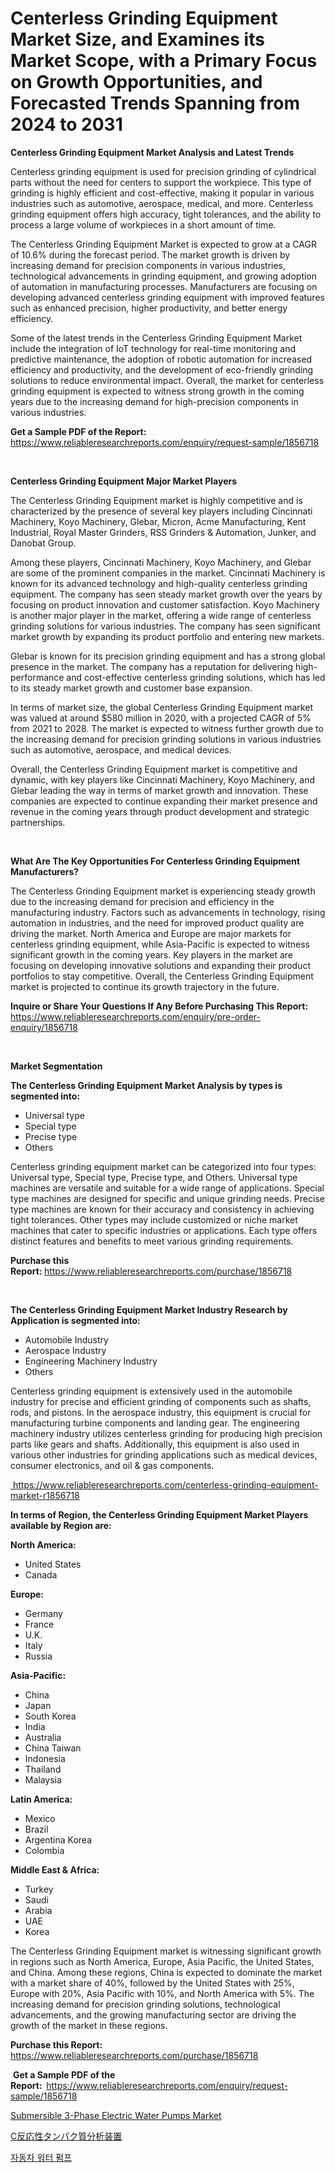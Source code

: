 <p><h1>Centerless Grinding Equipment Market Size, and Examines its Market Scope, with a Primary Focus on Growth Opportunities, and Forecasted Trends Spanning from 2024 to 2031</h1></p><p><strong>Centerless Grinding Equipment Market Analysis and Latest Trends</strong></p>
<p><p>Centerless grinding equipment is used for precision grinding of cylindrical parts without the need for centers to support the workpiece. This type of grinding is highly efficient and cost-effective, making it popular in various industries such as automotive, aerospace, medical, and more. Centerless grinding equipment offers high accuracy, tight tolerances, and the ability to process a large volume of workpieces in a short amount of time.</p><p>The Centerless Grinding Equipment Market is expected to grow at a CAGR of 10.6% during the forecast period. The market growth is driven by increasing demand for precision components in various industries, technological advancements in grinding equipment, and growing adoption of automation in manufacturing processes. Manufacturers are focusing on developing advanced centerless grinding equipment with improved features such as enhanced precision, higher productivity, and better energy efficiency.</p><p>Some of the latest trends in the Centerless Grinding Equipment Market include the integration of IoT technology for real-time monitoring and predictive maintenance, the adoption of robotic automation for increased efficiency and productivity, and the development of eco-friendly grinding solutions to reduce environmental impact. Overall, the market for centerless grinding equipment is expected to witness strong growth in the coming years due to the increasing demand for high-precision components in various industries.</p></p>
<p><strong>Get a Sample PDF of the Report:&nbsp;</strong> <a href="https://www.reliableresearchreports.com/enquiry/request-sample/1856718">https://www.reliableresearchreports.com/enquiry/request-sample/1856718</a></p>
<p>&nbsp;</p>
<p><strong>Centerless Grinding Equipment Major Market Players</strong></p>
<p><p>The Centerless Grinding Equipment market is highly competitive and is characterized by the presence of several key players including Cincinnati Machinery, Koyo Machinery, Glebar, Micron, Acme Manufacturing, Kent Industrial, Royal Master Grinders, RSS Grinders & Automation, Junker, and Danobat Group.</p><p>Among these players, Cincinnati Machinery, Koyo Machinery, and Glebar are some of the prominent companies in the market. Cincinnati Machinery is known for its advanced technology and high-quality centerless grinding equipment. The company has seen steady market growth over the years by focusing on product innovation and customer satisfaction. Koyo Machinery is another major player in the market, offering a wide range of centerless grinding solutions for various industries. The company has seen significant market growth by expanding its product portfolio and entering new markets.</p><p>Glebar is known for its precision grinding equipment and has a strong global presence in the market. The company has a reputation for delivering high-performance and cost-effective centerless grinding solutions, which has led to its steady market growth and customer base expansion.</p><p>In terms of market size, the global Centerless Grinding Equipment market was valued at around $580 million in 2020, with a projected CAGR of 5% from 2021 to 2028. The market is expected to witness further growth due to the increasing demand for precision grinding solutions in various industries such as automotive, aerospace, and medical devices.</p><p>Overall, the Centerless Grinding Equipment market is competitive and dynamic, with key players like Cincinnati Machinery, Koyo Machinery, and Glebar leading the way in terms of market growth and innovation. These companies are expected to continue expanding their market presence and revenue in the coming years through product development and strategic partnerships.</p></p>
<p>&nbsp;</p>
<p><strong>What Are The Key Opportunities For Centerless Grinding Equipment Manufacturers?</strong></p>
<p><p>The Centerless Grinding Equipment market is experiencing steady growth due to the increasing demand for precision and efficiency in the manufacturing industry. Factors such as advancements in technology, rising automation in industries, and the need for improved product quality are driving the market. North America and Europe are major markets for centerless grinding equipment, while Asia-Pacific is expected to witness significant growth in the coming years. Key players in the market are focusing on developing innovative solutions and expanding their product portfolios to stay competitive. Overall, the Centerless Grinding Equipment market is projected to continue its growth trajectory in the future.</p></p>
<p><strong>Inquire or Share Your Questions If Any Before Purchasing This Report:</strong> <a href="https://www.reliableresearchreports.com/enquiry/pre-order-enquiry/1856718">https://www.reliableresearchreports.com/enquiry/pre-order-enquiry/1856718</a></p>
<p>&nbsp;</p>
<p><strong>Market Segmentation</strong></p>
<p><strong>The Centerless Grinding Equipment Market Analysis by types is segmented into:</strong></p>
<p><ul><li>Universal type</li><li>Special type</li><li>Precise type</li><li>Others</li></ul></p>
<p><p>Centerless grinding equipment market can be categorized into four types: Universal type, Special type, Precise type, and Others. Universal type machines are versatile and suitable for a wide range of applications. Special type machines are designed for specific and unique grinding needs. Precise type machines are known for their accuracy and consistency in achieving tight tolerances. Other types may include customized or niche market machines that cater to specific industries or applications. Each type offers distinct features and benefits to meet various grinding requirements.</p></p>
<p><strong>Purchase this Report:&nbsp;</strong><a href="https://www.reliableresearchreports.com/purchase/1856718">https://www.reliableresearchreports.com/purchase/1856718</a></p>
<p>&nbsp;</p>
<p><strong>The Centerless Grinding Equipment Market Industry Research by Application is segmented into:</strong></p>
<p><ul><li>Automobile Industry</li><li>Aerospace Industry</li><li>Engineering Machinery Industry</li><li>Others</li></ul></p>
<p><p>Centerless grinding equipment is extensively used in the automobile industry for precise and efficient grinding of components such as shafts, rods, and pistons. In the aerospace industry, this equipment is crucial for manufacturing turbine components and landing gear. The engineering machinery industry utilizes centerless grinding for producing high precision parts like gears and shafts. Additionally, this equipment is also used in various other industries for grinding applications such as medical devices, consumer electronics, and oil & gas components.</p></p>
<p><a href="https://www.reliableresearchreports.com/centerless-grinding-equipment-market-r1856718">&nbsp;https://www.reliableresearchreports.com/centerless-grinding-equipment-market-r1856718</a></p>
<p><strong>In terms of Region, the Centerless Grinding Equipment Market Players available by Region are:</strong></p>
<p>
    <p> <strong> North America: </strong>
        <ul>
            <li>United States</li>
            <li>Canada</li>
        </ul>
        </p> 
    <p> <strong> Europe: </strong>
        <ul>
            <li>Germany</li>
            <li>France</li>
            <li>U.K.</li>
            <li>Italy</li>
            <li>Russia</li>
        </ul>
        </p> 
    <p> <strong> Asia-Pacific: </strong>
        <ul>
            <li>China</li>
            <li>Japan</li>
            <li>South Korea</li>
            <li>India</li>
            <li>Australia</li>
            <li>China Taiwan</li>
            <li>Indonesia</li>
            <li>Thailand</li>
            <li>Malaysia</li>
        </ul>
        </p> 
    <p> <strong> Latin America: </strong>
        <ul>
            <li>Mexico</li>
            <li>Brazil</li>
            <li>Argentina Korea</li>
            <li>Colombia</li>
        </ul>
        </p> 
    <p> <strong> Middle East & Africa: </strong>
        <ul>
            <li>Turkey</li>
            <li>Saudi</li>
            <li>Arabia</li>
            <li>UAE</li>
            <li>Korea</li>
        </ul>
    </p>
    </p>
<p><p>The Centerless Grinding Equipment market is witnessing significant growth in regions such as North America, Europe, Asia Pacific, the United States, and China. Among these regions, China is expected to dominate the market with a market share of 40%, followed by the United States with 25%, Europe with 20%, Asia Pacific with 10%, and North America with 5%. The increasing demand for precision grinding solutions, technological advancements, and the growing manufacturing sector are driving the growth of the market in these regions.</p></p>
<p><strong>Purchase this Report: </strong><a href="https://www.reliableresearchreports.com/purchase/1856718">https://www.reliableresearchreports.com/purchase/1856718</a></p>
<p>&nbsp;<strong>Get a Sample PDF of the Report:&nbsp;&nbsp;</strong><a href="https://www.reliableresearchreports.com/enquiry/request-sample/1856718">https://www.reliableresearchreports.com/enquiry/request-sample/1856718</a></p>
<p><strong></strong></p>
<p><p><a href="https://view.publitas.com/reportprime-1/submersible-3-phase-electric-water-pumps-market-size-share-trends-analysis-report-by-end-use-residential-industrial-municipal-agriculture-others-by-raw-material-and-forecast-till-2031/">Submersible 3-Phase Electric Water Pumps Market</a></p><p><a href="https://medium.com/@cielostamm/%E5%9C%B0%E5%9F%9F-%E3%82%BF%E3%82%A4%E3%83%97-%E3%83%9D%E3%83%BC%E3%82%BF%E3%83%96%E3%83%ABc%E5%8F%8D%E5%BF%9C%E6%80%A7%E3%82%BF%E3%83%B3%E3%83%91%E3%82%AF%E8%B3%AA%E5%88%86%E6%9E%90%E8%A3%85%E7%BD%AE-%E3%83%87%E3%82%B9%E3%82%AFc%E5%8F%8D%E5%BF%9C%E6%80%A7%E3%83%97%E3%83%AD%E3%83%86%E3%82%A4%E3%83%B3%E3%82%A2%E3%83%8A%E3%83%A9%E3%82%A4%E3%82%B6%E3%83%BC-%E3%81%8A%E3%82%88%E3%81%B3%E3%82%A2%E3%83%97%E3%83%AA%E3%82%B1%E3%83%BC%E3%82%B7%E3%83%A7%E3%83%B3-%E7%97%85%E9%99%A2-%E3%82%AF%E3%83%AA%E3%83%8B%E3%83%83%E3%82%AF-%E8%A8%BA%E6%96%AD%E3%82%BB%E3%83%B3%E3%82%BF%E3%83%BC-%E3%81%9D%E3%81%AE%E4%BB%96-%E3%81%AB%E3%82%88%E3%82%8B%E3%82%B0%E3%83%AD%E3%83%BC%E3%83%90%E3%83%ABc-%E5%8F%8D%E5%BF%9C%E6%80%A7%E3%83%97%E3%83%AD%E3%83%86%E3%82%A4%E3%83%B3%E5%88%86%E6%9E%90%E5%99%A8%E5%B8%82-f4f8155d4243">C反応性タンパク質分析装置</a></p><p><a href="https://medium.com/@bruceabernathy2022/%EA%B8%80%EB%A1%9C%EB%B2%8C-%EC%9E%90%EB%8F%99%EC%B0%A8-%EC%9B%8C%ED%84%B0-%ED%8E%8C%ED%94%84-%EC%8B%9C%EC%9E%A5-%EC%A0%9C%ED%92%88-%EC%9C%A0%ED%98%95-%EC%BA%90%EC%8A%A4%ED%8A%B8-%EC%95%84%EC%9D%B4%EC%96%B8-%EC%8A%A4%ED%85%8C%EC%9D%B8%EB%A0%88%EC%8A%A4-%EC%8A%A4%ED%8B%B8-%EA%B8%B0%ED%83%80-%EC%B5%9C%EC%A2%85-%EC%82%AC%EC%9A%A9%EC%9E%90-%EB%B0%8F-%EC%A7%80%EC%97%AD%EC%97%90-%EC%B4%88%EC%A0%90%EC%9D%84-%EB%A7%9E%EC%B6%98-%EB%B6%84%EC%84%9D-%EB%B0%8F-%EC%98%88%EC%B8%A1-2024%EB%85%84-2031%EB%85%84-29620097d659">자동차 워터 펌프</a></p></p>